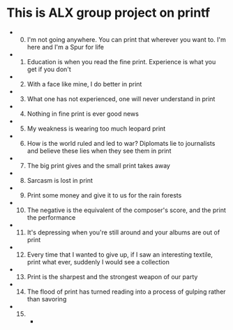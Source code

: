 # This is ALX group project on printf 

- 0. I'm not going anywhere. You can print that wherever you want to. I'm here and I'm a Spur for life
- 1. Education is when you read the fine print. Experience is what you get if you don't
- 2. With a face like mine, I do better in print
- 3. What one has not experienced, one will never understand in print
- 4. Nothing in fine print is ever good news
- 5. My weakness is wearing too much leopard print
- 6. How is the world ruled and led to war? Diplomats lie to journalists and believe these lies when they see them in print
- 7. The big print gives and the small print takes away
- 8. Sarcasm is lost in print
- 9. Print some money and give it to us for the rain forests
- 10. The negative is the equivalent of the composer's score, and the print the performance
- 11. It's depressing when you're still around and your albums are out of print
- 12. Every time that I wanted to give up, if I saw an interesting textile, print what ever, suddenly I would see a collection
- 13. Print is the sharpest and the strongest weapon of our party
- 14. The flood of print has turned reading into a process of gulping rather than savoring
- 15. *
